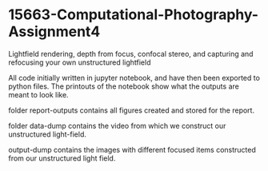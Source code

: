 # 15663-Computational-Photography-Assignment4
Lightfield rendering, depth from focus, confocal stereo, and capturing and refocusing your own unstructured lightfield


All code initially written in jupyter notebook, and have then been exported to python files. The printouts of the notebook show what the outputs are meant to look like.

folder report-outputs contains all figures created and stored for the report.

folder data-dump contains the video from which we construct our unstructured light-field.

output-dump contains the images with different focused items constructed from our unstructured light field.
